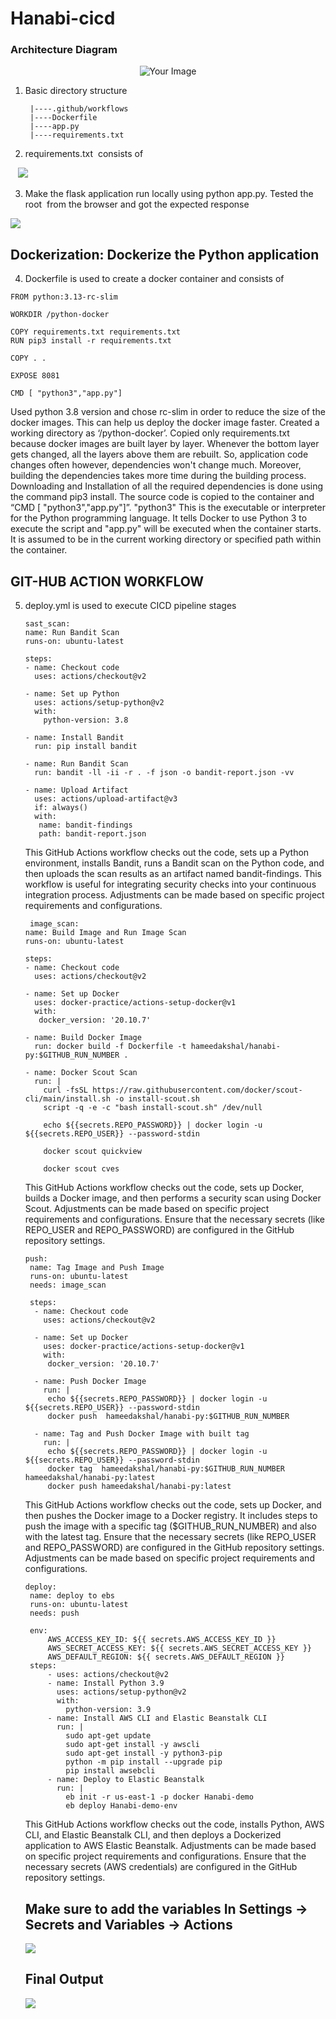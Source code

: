 # Hanabi-cicd

### Architecture Diagram 

  <div align="center">
  <p>
    <img src="https://lh7-us.googleusercontent.com/P5vpgCLKNNOoB7GLhGXN7boxRuXs9hTMnRNrjhaLBcmDWUaUl6uH9RICdkvKlQqB-QY80ByCB3AWYPX9oIeaiS6VyFj4UMdJl73QUeMOHuUQbKwMkTOLWJGsD2OKJQW2QGV9uFbwOKMHEPK2qzi-wCk" alt="Your Image">
  </p>
</div>


1. Basic directory structure
     
        |----.github/workflows
        |----Dockerfile
        |----app.py
        |----requirements.txt

3. requirements.txt  consists of

   ![](https://lh5.googleusercontent.com/OORtoO5gw-9Ytl6ST2h4qnRC9MGaldONxdtCvH9O5iL11HPc4PXWIJDqZdU8rXpmNXowtEWYpQMNdf5zAUelHySFT-9vqzcP12uD4QnQkRvSK6I-H3GcQV2XGCa_kxERd3yswlwj5Fe8B84LCSk_iZHVYz8mUBjWNRMRoL9oRrhJ3ROnd_5CpTR2J6qvkQ)

3. Make the flask application run locally using python app.py. Tested the root  from the browser and got the expected response

  ![](https://lh7-us.googleusercontent.com/Gq4h4HG6uONROLVWJmisDtlD4lBqmgLF9CEVpQ_WHB5N-Mfd0Ir1TFqn3nmjqsogCmHVY8CmnYs0P--hQUghhH53aBUObyV05eU1YlXB7dk-Vi87D1xeI9fJ78vmDBItb6JwecXibWPbcmBNeGjGd6M)

## Dockerization: Dockerize the Python application
4. Dockerfile is used to create a docker container and consists of 
```
FROM python:3.13-rc-slim

WORKDIR /python-docker

COPY requirements.txt requirements.txt
RUN pip3 install -r requirements.txt

COPY . .

EXPOSE 8081

CMD [ "python3","app.py"]
```
Used python 3.8 version and chose rc-slim in order to reduce the size of the docker images. This can help us deploy the docker image faster. Created a working directory as ‘/python-docker’. Copied only requirements.txt because docker images are built layer by layer. Whenever the bottom layer gets changed, all the layers above them are rebuilt. So, application code changes often however, dependencies won't change much. Moreover, building the dependencies takes more time during the building process. Downloading and Installation of all the required dependencies is done using the command pip3 install. The source code is copied to the container and “CMD \[ "python3","app.py"]”. "python3" This is the executable or interpreter for the Python programming language. It tells Docker to use Python 3 to execute the script and "app.py" will be executed when the container starts. It is assumed to be in the current working directory or specified path within the container.

## GIT-HUB ACTION WORKFLOW
5. deploy.yml is used to execute CICD pipeline stages
   ```
   sast_scan:
   name: Run Bandit Scan
   runs-on: ubuntu-latest

   steps:
   - name: Checkout code
     uses: actions/checkout@v2

   - name: Set up Python
     uses: actions/setup-python@v2
     with:
       python-version: 3.8

   - name: Install Bandit
     run: pip install bandit

   - name: Run Bandit Scan
     run: bandit -ll -ii -r . -f json -o bandit-report.json -vv

   - name: Upload Artifact
     uses: actions/upload-artifact@v3
     if: always()
     with:
      name: bandit-findings
      path: bandit-report.json
   ```
   This GitHub Actions workflow checks out the code, sets up a Python environment, installs Bandit, runs a Bandit scan on the Python code, and then uploads the scan results as an artifact named bandit-findings. This workflow is useful for integrating security checks into your continuous integration process. Adjustments can be made based on specific project requirements and configurations.

   ```
    image_scan:
   name: Build Image and Run Image Scan
   runs-on: ubuntu-latest

   steps:
   - name: Checkout code
     uses: actions/checkout@v2

   - name: Set up Docker
     uses: docker-practice/actions-setup-docker@v1
     with:
      docker_version: '20.10.7'

   - name: Build Docker Image
     run: docker build -f Dockerfile -t hameedakshal/hanabi-py:$GITHUB_RUN_NUMBER .

   - name: Docker Scout Scan
     run: |
       curl -fsSL https://raw.githubusercontent.com/docker/scout-cli/main/install.sh -o install-scout.sh
       script -q -e -c "bash install-scout.sh" /dev/null

       echo ${{secrets.REPO_PASSWORD}} | docker login -u ${{secrets.REPO_USER}} --password-stdin

       docker scout quickview
       
       docker scout cves

   ```
   This GitHub Actions workflow checks out the code, sets up Docker, builds a Docker image, and then performs a security scan using Docker Scout. Adjustments can be made based on specific project requirements and configurations. Ensure that the necessary secrets (like REPO_USER and REPO_PASSWORD) are configured in the GitHub repository settings.

   ```
   push:
    name: Tag Image and Push Image 
    runs-on: ubuntu-latest
    needs: image_scan
  
    steps:
     - name: Checkout code
       uses: actions/checkout@v2
  
     - name: Set up Docker
       uses: docker-practice/actions-setup-docker@v1
       with:
        docker_version: '20.10.7'
  
     - name: Push Docker Image
       run: |
        echo ${{secrets.REPO_PASSWORD}} | docker login -u ${{secrets.REPO_USER}} --password-stdin
        docker push  hameedakshal/hanabi-py:$GITHUB_RUN_NUMBER
       
     - name: Tag and Push Docker Image with built tag
       run: |
        echo ${{secrets.REPO_PASSWORD}} | docker login -u ${{secrets.REPO_USER}} --password-stdin
        docker tag  hameedakshal/hanabi-py:$GITHUB_RUN_NUMBER hameedakshal/hanabi-py:latest
        docker push hameedakshal/hanabi-py:latest

   ```
   This GitHub Actions workflow checks out the code, sets up Docker, and then pushes the Docker image to a Docker registry. It includes steps to push the image with a specific tag ($GITHUB_RUN_NUMBER) and also with the latest tag. Ensure that the necessary secrets (like REPO_USER and REPO_PASSWORD) are configured in the GitHub repository settings. Adjustments can be made based on specific project requirements and configurations.

   ```
   deploy:
    name: deploy to ebs
    runs-on: ubuntu-latest
    needs: push
  
    env:
        AWS_ACCESS_KEY_ID: ${{ secrets.AWS_ACCESS_KEY_ID }}
        AWS_SECRET_ACCESS_KEY: ${{ secrets.AWS_SECRET_ACCESS_KEY }}
        AWS_DEFAULT_REGION: ${{ secrets.AWS_DEFAULT_REGION }}
    steps:
        - uses: actions/checkout@v2
        - name: Install Python 3.9
          uses: actions/setup-python@v2
          with:
            python-version: 3.9
        - name: Install AWS CLI and Elastic Beanstalk CLI
          run: |
            sudo apt-get update
            sudo apt-get install -y awscli
            sudo apt-get install -y python3-pip
            python -m pip install --upgrade pip
            pip install awsebcli
        - name: Deploy to Elastic Beanstalk
          run: |
            eb init -r us-east-1 -p docker Hanabi-demo
            eb deploy Hanabi-demo-env 
   ```
   This GitHub Actions workflow checks out the code, installs Python, AWS CLI, and Elastic Beanstalk CLI, and then deploys a Dockerized application to AWS Elastic Beanstalk. Adjustments can be made based on specific project requirements and configurations. Ensure that the necessary secrets (AWS credentials) are configured in the GitHub repository settings.


   ## Make sure to add the variables In Settings -> Secrets and Variables -> Actions
      ![](https://lh7-us.googleusercontent.com/ZHNIKjipWya7GVyBfKtiNxI3VgnBBQdZyYIDmC2DNl16Ip8FnAY3Vn6nywofCSIWGh2-C4z-UKVZ-uDssMfqYxaHdYQ-YydDwmlA2HKdMGJZB7IhX6t5wgNA9TstNsyREv-AO_GpZQ01cARSNSmasSY)
   ## Final Output
      ![](https://lh7-us.googleusercontent.com/CkcHcUg7S2qmkmKdVUTEwkbJGqNs8FalqvSnwVu9lgTrmEKcRRIGUc5ZpyHMBMWU_cdcxQw-v62WN70uIhE6pr1r3f_8isBORz2hGEowMPsGC6bevnhmce3xA_xuHcIIwwSnqFYKt0TcHGAuyc5HVGY)

